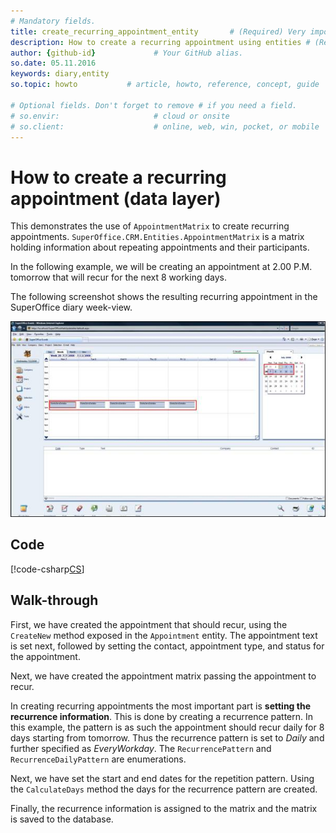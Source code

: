 ```yaml
---
# Mandatory fields.
title: create_recurring_appointment_entity       # (Required) Very important for SEO.
description: How to create a recurring appointment using entities # (Required) Important for SEO.
author: {github-id}             # Your GitHub alias.
so.date: 05.11.2016
keywords: diary,entity
so.topic: howto           # article, howto, reference, concept, guide

# Optional fields. Don't forget to remove # if you need a field.
# so.envir:                     # cloud or onsite
# so.client:                    # online, web, win, pocket, or mobile
---
```


# How to create a recurring appointment (data layer)

This demonstrates the use of `AppointmentMatrix` to create recurring appointments. `SuperOffice.CRM.Entities.AppointmentMatrix` is a matrix holding information about repeating appointments and their participants.

In the following example, we will be creating an appointment at 2.00 P.M. tomorrow that will recur for the next 8 working days.

The following screenshot shows the resulting recurring appointment in the SuperOffice diary week-view.

![01][img1]

## Code

[!code-csharp[CS](includes/create-recurring-apt-entity.cs)]

## Walk-through

First, we have created the appointment that should recur, using the `CreateNew` method exposed in the `Appointment` entity. The appointment text is set next, followed by setting the contact, appointment type, and status for the appointment.

Next, we have created the appointment matrix passing the appointment to recur.

In creating recurring appointments the most important part is **setting the recurrence information**. This is done by creating a recurrence pattern. In this example, the pattern is as such the appointment should recur daily for 8 days starting from tomorrow. Thus the recurrence pattern is set to *Daily* and further specified as *EveryWorkday*. The `RecurrencePattern` and `RecurrenceDailyPattern` are enumerations.

Next, we have set the start and end dates for the repetition pattern. Using the `CalculateDays` method the days for the recurrence pattern are created.

Finally, the recurrence information is assigned to the matrix and the matrix is saved to the database.

<!-- [Get the source code (zip)][1] -->

<!-- Referenced links -->
[1]: media/HowToCreateRecurringAppointment.zip

<!-- Referenced images -->
[img1]: media/image001.jpg
